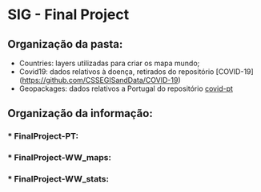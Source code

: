# SIG - Final Project 

## Organização da pasta:
  * Countries: layers utilizadas para criar os mapa mundo;
  * Covid19: dados relativos à doença, retirados do repositório [COVID-19] (https://github.com/CSSEGISandData/COVID-19)
  * Geopackages: dados relativos a Portugal do repositório [covid-pt](https://github.com/jgrocha/covid-pt)

## Organização da informação: 

### * FinalProject-PT:
### * FinalProject-WW_maps:
### * FinalProject-WW_stats:
